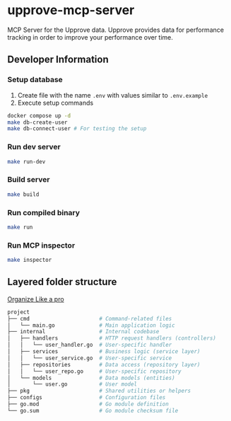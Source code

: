 # upprove-mcp-server

MCP Server for the Upprove data. Upprove provides data for performance tracking in order to improve your performance over time.

## Developer Information

### Setup database

1. Create file with the name `.env` with values similar to `.env.example`
2. Execute setup commands

```bash
docker compose up -d
make db-create-user
make db-connect-user # For testing the setup
```

### Run dev server

```bash
make run-dev
```

### Build server

```bash
make build
```

### Run compiled binary

```bash
make run
```

### Run MCP inspector

```bash
make inspector
```

## Layered folder structure

[Organize Like a pro](https://medium.com/@smart_byte_labs/organize-like-a-pro-a-simple-guide-to-go-project-folder-structures-e85e9c1769c2)

```bash
project
├── cmd                      # Command-related files
│   └── main.go              # Main application logic
├── internal                 # Internal codebase
│   ├── handlers             # HTTP request handlers (controllers)
│   │   └── user_handler.go  # User-specific handler
│   ├── services             # Business logic (service layer)
│   │   └── user_service.go  # User-specific service
│   ├── repositories         # Data access (repository layer)
│   │   └── user_repo.go     # User-specific repository
│   └── models               # Data models (entities)
│       └── user.go          # User model
├── pkg                      # Shared utilities or helpers
├── configs                  # Configuration files
├── go.mod                   # Go module definition
└── go.sum                   # Go module checksum file
```
